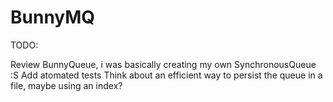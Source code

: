 # BunnyMQ

TODO:

Review BunnyQueue, i was basically creating my own SynchronousQueue :S
Add atomated tests
Think about an efficient way to persist the queue in a file, maybe using an index?
